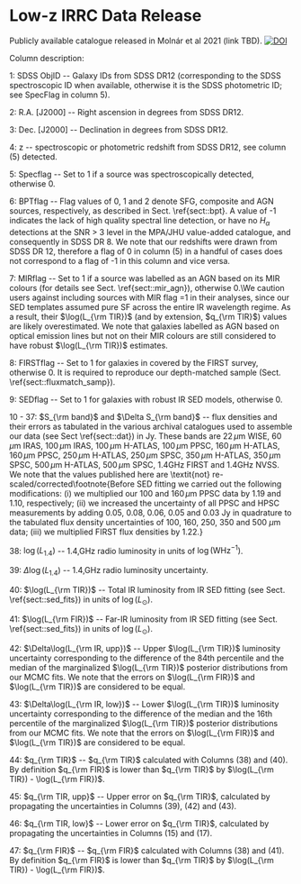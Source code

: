 # Low-z IRRC Data Release

Publicly available catalogue released in Molnár et al 2021 (link TBD).
[![DOI](https://zenodo.org/badge/344211798.svg)](https://zenodo.org/badge/latestdoi/344211798)


Column description:

1: SDSS ObjID -- Galaxy IDs from SDSS DR12 (corresponding to the SDSS spectroscopic ID when available, otherwise it is the SDSS photometric ID; see SpecFlag in column 5).

2: R.A. [J2000] -- Right ascension in degrees from SDSS DR12.

3: Dec. [J2000] -- Declination in degrees from SDSS DR12.

4: z -- spectroscopic or photometric redshift from SDSS DR12, see column (5) detected.

5: Specflag -- Set to 1 if a source was spectroscopically detected, otherwise 0.

6: BPTflag -- Flag values of 0, 1 and 2 denote SFG, composite and AGN sources, respectively, as described in Sect. \ref{sect::bpt}. A value of -1 indicates the lack of high quality spectral line detection, or have no $H_{\alpha}$ detections at the SNR $>$ 3 level in the MPA/JHU value-added catalogue, and consequently in SDSS DR 8. We note that our redshifts were drawn from SDSS DR 12, therefore a flag of 0 in column (5) in a handful of cases does not correspond to a flag of -1 in this column and vice versa.

7: MIRflag -- Set to 1 if a source was labelled as an AGN based on its MIR colours (for details see Sect. \ref{sect::mir_agn}), otherwise 0.\\We caution users against including sources with MIR flag $=$1 in their analyses, since our SED templates assumed pure SF across the entire IR wavelength regime. As a result, their $\log(L_{\rm TIR})$ (and by extension, $q_{\rm TIR}$) values are likely overestimated. We note that galaxies labelled as AGN based on optical emission lines but not on their MIR colours are still considered to have robust $\log(L_{\rm TIR})$ estimates.

8: FIRSTflag -- Set to 1 for galaxies in covered by the FIRST survey, otherwise 0. It is required to reproduce our depth-matched sample (Sect. \ref{sect::fluxmatch_samp}).

9: SEDflag -- Set to 1 for galaxies with robust IR SED models, otherwise 0.

10 - 37: $S_{\rm band}$ and $\Delta S_{\rm band}$ -- flux densities and their errors as tabulated in the various archival catalogues used to assemble our data (see Sect \ref{sect::dat}) in Jy. These bands are $22\,\mu$m WISE, $60\,\mu$m IRAS, $100\,\mu$m IRAS, $100\,\mu$m H-ATLAS, $100\,\mu$m PPSC, $160\,\mu$m H-ATLAS, $160\,\mu$m PPSC, $250\,\mu$m H-ATLAS, $250\,\mu$m SPSC, $350\,\mu$m H-ATLAS, $350\,\mu$m SPSC, $500\,\mu$m H-ATLAS, $500\,\mu$m SPSC, $1.4$GHz FIRST and $1.4$GHz NVSS. We note that the values published here are \textit{not} re-scaled/corrected\footnote{Before SED fitting we carried out the following modifications: (i) we multiplied our $100$ and $160\,\mu$m PPSC data by 1.19 and 1.10, respectively; (ii) we increased the uncertainty of all PPSC and HPSC measurements by adding 0.05, 0.08, 0.06, 0.05 and 0.03 Jy in quadrature to the tabulated flux density uncertainties of 100, 160, 250, 350 and 500 $\mu$m data; (iii) we multiplied FIRST flux densities by 1.22.}

38: $\log(L_{1.4})$ -- 1.4\,GHz radio luminosity in units of $\log(\mathrm{W Hz^{-1}})$.

39: $\Delta\log(L_{1.4})$ -- 1.4\,GHz radio luminosity uncertainty.

40: $\log(L_{\rm TIR})$ -- Total IR luminosity from IR SED fitting (see Sect. \ref{sect::sed_fits}) in units of $\log(L_{\odot})$.

41: $\log(L_{\rm FIR})$ -- Far-IR luminosity from IR SED fitting (see Sect. \ref{sect::sed_fits}) in units of $\log(L_{\odot})$.

42: $\Delta\log(L_{\rm IR, upp})$ -- Upper $\log(L_{\rm TIR})$ luminosity uncertainty corresponding to the difference of the 84th percentile and the median of the marginalized $\log(L_{\rm TIR})$ posterior distributions from our MCMC fits. We note that the errors on $\log(L_{\rm FIR})$ and $\log(L_{\rm TIR})$ are considered to be equal.

43: $\Delta\log(L_{\rm IR, low})$ -- Lower $\log(L_{\rm TIR})$ luminosity uncertainty corresponding to the difference of the median and the 16th percentile of the marginalized $\log(L_{\rm TIR})$ posterior distributions from our MCMC fits. We note that the errors on $\log(L_{\rm FIR})$ and $\log(L_{\rm TIR})$ are considered to be equal.

44: $q_{\rm TIR}$ -- $q_{\rm TIR}$ calculated with Columns (38) and (40). By definition $q_{\rm FIR}$ is lower than $q_{\rm TIR}$ by $\log(L_{\rm TIR}) - \log(L_{\rm FIR})$.

45: $q_{\rm TIR, upp}$ -- Upper error on $q_{\rm TIR}$, calculated by propagating the uncertainties in Columns (39), (42) and (43).

46: $q_{\rm TIR, low}$ -- Lower error on $q_{\rm TIR}$, calculated by propagating the uncertainties in Columns (15) and (17).

47: $q_{\rm FIR}$ -- $q_{\rm FIR}$ calculated with Columns (38) and (41). By definition $q_{\rm FIR}$ is lower than $q_{\rm TIR}$ by $\log(L_{\rm TIR}) - \log(L_{\rm FIR})$.
